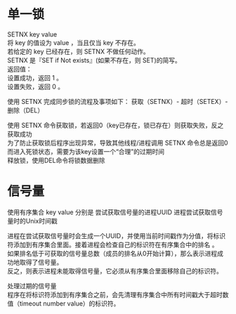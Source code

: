 # 单一锁  
SETNX key value   
将 key 的值设为 value ，当且仅当 key 不存在。  
若给定的 key 已经存在，则 SETNX 不做任何动作。  
SETNX 是『SET if Not exists』(如果不存在，则 SET)的简写。  
返回值：  
设置成功，返回 1 。  
设置失败，返回 0 。  

使用 SETNX 完成同步锁的流程及事项如下： 获取（SETNX）- 超时（SETEX）- 删除（DEL）  
  
使用 SETNX 命令获取锁，若返回0（key已存在，锁已存在）则获取失败，反之获取成功  
为了防止获取锁后程序出现异常，导致其他线程/进程调用 SETNX 命令总是返回0而进入死锁状态，需要为该key设置一个“合理”的过期时间  
释放锁，使用DEL命令将锁数据删除  

# 信号量  
使用有序集合  key value 分别是 尝试获取信号量的进程UUID 进程尝试获取信号量时的Unix时间戳  

进程在尝试获取信号量时会生成一个UUID，并使用当前时间戳作为分值，将标识符添加到有序集合里面。接着进程会检查自己的标识符在有序集合中的排名 。  
如果排名低于可获取的信号量总数（成员的排名从0开始计算），那么表示进程成功地取得了信号量。  
反之，则表示进程未能取得信号量，它必须从有序集合里面移除自己的标识符。  

处理过期的信号量  
    程序在将标识符添加到有序集合之前，会先清理有序集合中所有时间戳大于超时数值（timeout number value）的标识符。  
